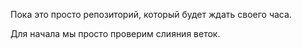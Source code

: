 Пока это просто репозиторий, который будет ждать своего часа.

Для начала мы просто проверим слияния веток.
